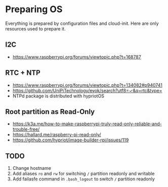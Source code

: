 # Preparing OS

Everything is prepared by configuration files and cloud-init. Here are only resources used to prepare it.

## I2C

- https://www.raspberrypi.org/forums/viewtopic.php?t=168787

## RTC + NTP

- https://www.raspberrypi.org/forums/viewtopic.php?t=134082#p940741
- https://github.com/UniPiTechnology/evok/search?utf8=✓&q=rtc&type=
- NTPd package is distributed with hypriotOS

## Root partition as Read-Only

- https://k3a.me/how-to-make-raspberrypi-truly-read-only-reliable-and-trouble-free/
- https://hallard.me/raspberry-pi-read-only/
- https://github.com/hypriot/image-builder-rpi/issues/119

## TODO

1. Change hostname
2. Add aliases `ro` and `rw` for switching `/` partition readonly and writable
3. Add failasfe command in `.bash_logout` to switch `/` partition readonly
